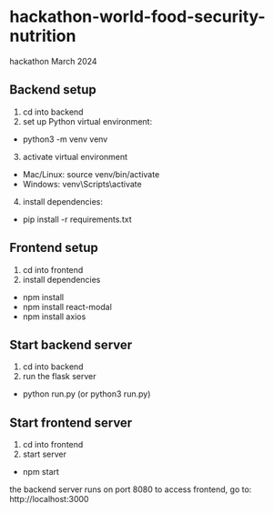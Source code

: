 # hackathon-world-food-security-nutrition
hackathon March 2024

## Backend setup
1. cd into backend 
2. set up Python virtual environment:
 * python3 -m venv venv
3. activate virtual environment
 * Mac/Linux: source venv/bin/activate
 * Windows: venv\Scripts\activate
4. install dependencies:
 * pip install -r requirements.txt

## Frontend setup
1. cd into frontend
2. install dependencies
 * npm install
 * npm install react-modal
 * npm install axios

## Start backend server
1. cd into backend
2. run the flask server
 * python run.py (or python3 run.py)

## Start frontend server
1. cd into frontend
2. start server
 * npm start

the backend server runs on port 8080
to access frontend, go to:
http://localhost:3000